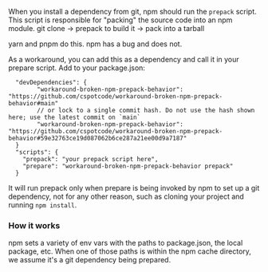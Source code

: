 When you install a dependency from git, npm should run the `prepack` script.  This script is responsible for "packing"
the source code into an npm module.  git clone -> prepack to build it -> pack into a tarball

yarn and pnpm do this.  npm has a bug and does not.

As a workaround, you can add this as a dependency and call it in your prepare script. Add to your package.json:

```jsonc
  "devDependencies": {
        "workaround-broken-npm-prepack-behavior": "https://github.com/cspotcode/workaround-broken-npm-prepack-behavior#main"
        // or lock to a single commit hash. Do not use the hash shown here; use the latest commit on `main`
        "workaround-broken-npm-prepack-behavior": "https://github.com/cspotcode/workaround-broken-npm-prepack-behavior#59e32763ce19d087062b6ce287a21ee00d9a7187"
  }
  "scripts": {
    "prepack": "your prepack script here",
    "prepare": "workaround-broken-npm-prepack-behavior prepack"
  }
```

It will run prepack only when prepare is being invoked by npm to set up a git dependency, not for any
other reason, such as cloning your project and running `npm install`.

### How it works

npm sets a variety of env vars with the paths to package.json, the local package, etc.  When one of those paths is within
the npm cache directory, we assume it's a git dependency being prepared.
